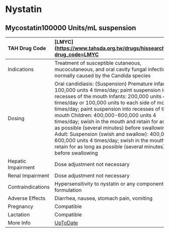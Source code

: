 # Nystatin

## Mycostatin100000 Units/mL suspension

| TAH Drug Code      | [LMYC](https://www.tahsda.org.tw/drugs/hissearch.php?drug_code=LMYC                                                                                                                                                                                                                                                                                                                                                                                                                                                                                                    |
|:-------------------|:-----------------------------------------------------------------------------------------------------------------------------------------------------------------------------------------------------------------------------------------------------------------------------------------------------------------------------------------------------------------------------------------------------------------------------------------------------------------------------------------------------------------------------------------------------------------------|
| Indications        | Treatment of susceptible cutaneous, mucocutaneous, and oral cavity fungal infections normally caused by the Candida species                                                                                                                                                                                                                                                                                                                                                                                                                                            |
| Dosing             | Oral candidiasis: (Suspension) Premature infants: 100,000 units 4 times/day; paint suspension into recesses of the mouth Infants: 200,000 units 4 times/day or 100,000 units to each side of mouth 4 times/day; paint suspension into recesses of the mouth Children: 400,000-600,000 units 4 times/day; swish in the mouth and retain for as long as possible (several minutes) before swallowing Adult: Suspension (swish and swallow): 400,000-600,000 units 4 times/day; swish in the mouth and retain for as long as possible (several minutes) before swallowing |
| Hepatic Impairment | Dose adjustment not necessary                                                                                                                                                                                                                                                                                                                                                                                                                                                                                                                                          |
| Renal Impairment   | Dose adjustment not necessary                                                                                                                                                                                                                                                                                                                                                                                                                                                                                                                                          |
| Contraindications  | Hypersensitivity to nystatin or any component of the formulation                                                                                                                                                                                                                                                                                                                                                                                                                                                                                                       |
| Adverse Effects    | Diarrhea, nausea, stomach pain, vomiting                                                                                                                                                                                                                                                                                                                                                                                                                                                                                                                               |
| Pregnancy          | Compatible                                                                                                                                                                                                                                                                                                                                                                                                                                                                                                                                                             |
| Lactation          | Compatible                                                                                                                                                                                                                                                                                                                                                                                                                                                                                                                                                             |
| More Info          | [UpToDate](https://www.uptodate.com/contents/nystatin-drug-information)                                                                                                                                                                                                                                                                                                                                                                                                                                                                                                |

